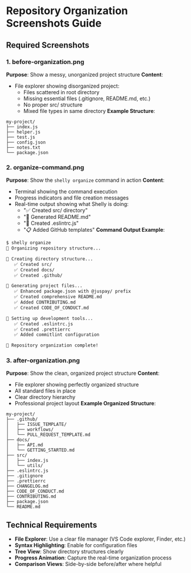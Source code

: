 # Repository Organization Screenshots Guide

## Required Screenshots

### 1. before-organization.png

**Purpose**: Show a messy, unorganized project structure
**Content**:

- File explorer showing disorganized project:
  - Files scattered in root directory
  - Missing essential files (.gitignore, README.md, etc.)
  - No proper src/ structure
  - Mixed file types in same directory
    **Example Structure**:

```
my-project/
├── index.js
├── helper.js
├── test.js
├── config.json
├── notes.txt
└── package.json
```

### 2. organize-command.png

**Purpose**: Show the `shelly organize` command in action
**Content**:

- Terminal showing the command execution
- Progress indicators and file creation messages
- Real-time output showing what Shelly is doing:
  - "✅ Created src/ directory"
  - "📝 Generated README.md"
  - "🔧 Created .eslintrc.js"
  - "📋 Added GitHub templates"
    **Command Output Example**:

```bash
$ shelly organize
🚀 Organizing repository structure...

📁 Creating directory structure...
   ✅ Created src/
   ✅ Created docs/
   ✅ Created .github/

📝 Generating project files...
   ✅ Enhanced package.json with @juspay/ prefix
   ✅ Created comprehensive README.md
   ✅ Added CONTRIBUTING.md
   ✅ Created CODE_OF_CONDUCT.md

🔧 Setting up development tools...
   ✅ Created .eslintrc.js
   ✅ Created .prettierrc
   ✅ Added commitlint configuration

🎉 Repository organization complete!
```

### 3. after-organization.png

**Purpose**: Show the clean, organized project structure
**Content**:

- File explorer showing perfectly organized structure
- All standard files in place
- Clear directory hierarchy
- Professional project layout
  **Example Organized Structure**:

```
my-project/
├── .github/
│   ├── ISSUE_TEMPLATE/
│   ├── workflows/
│   └── PULL_REQUEST_TEMPLATE.md
├── docs/
│   ├── API.md
│   └── GETTING_STARTED.md
├── src/
│   ├── index.js
│   └── utils/
├── .eslintrc.js
├── .gitignore
├── .prettierrc
├── CHANGELOG.md
├── CODE_OF_CONDUCT.md
├── CONTRIBUTING.md
├── package.json
└── README.md
```

## Technical Requirements

- **File Explorer**: Use a clear file manager (VS Code explorer, Finder, etc.)
- **Syntax Highlighting**: Enable for configuration files
- **Tree View**: Show directory structures clearly
- **Progress Animation**: Capture the real-time organization process
- **Comparison Views**: Side-by-side before/after where helpful
